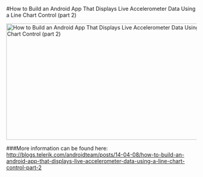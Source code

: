 #How to Build an Android App That Displays Live Accelerometer Data Using a Line Chart Control (part 2)

<a href="https://www.youtube.com/watch?v=AYP1EfIRfUA" target="_blank"><img src="http://content.screencast.com/users/kiril/folders/Default/media/73e31205-271a-4c3c-a130-d75ebad5a8ce/preview.png" alt="How to Build an Android App That Displays Live Accelerometer Data Using a Line Chart Control (part 2)" style="width: 560px;height: 309px"/></a>

###More information can be found here: http://blogs.telerik.com/androidteam/posts/14-04-08/how-to-build-an-android-app-that-displays-live-accelerometer-data-using-a-line-chart-control-part-2